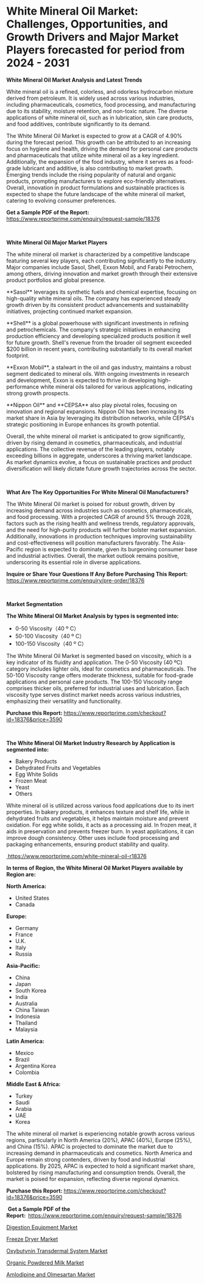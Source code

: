 <p><h1>White Mineral Oil Market: Challenges, Opportunities, and Growth Drivers and Major Market Players forecasted for period from 2024 - 2031</h1></p><p><strong>White Mineral Oil Market Analysis and Latest Trends</strong></p>
<p><p>White mineral oil is a refined, colorless, and odorless hydrocarbon mixture derived from petroleum. It is widely used across various industries, including pharmaceuticals, cosmetics, food processing, and manufacturing due to its stability, moisture retention, and non-toxic nature. The diverse applications of white mineral oil, such as in lubrication, skin care products, and food additives, contribute significantly to its demand.</p><p>The White Mineral Oil Market is expected to grow at a CAGR of 4.90% during the forecast period. This growth can be attributed to an increasing focus on hygiene and health, driving the demand for personal care products and pharmaceuticals that utilize white mineral oil as a key ingredient. Additionally, the expansion of the food industry, where it serves as a food-grade lubricant and additive, is also contributing to market growth. Emerging trends include the rising popularity of natural and organic products, prompting manufacturers to explore eco-friendly alternatives. Overall, innovation in product formulations and sustainable practices is expected to shape the future landscape of the white mineral oil market, catering to evolving consumer preferences.</p></p>
<p><strong>Get a Sample PDF of the Report:&nbsp;</strong> <a href="https://www.reportprime.com/enquiry/request-sample/18376?utm_campaign=57&utm_medium=2&utm_source=Github&utm_content=ia&utm_term=21112024&utm_id=white-mineral-oil">https://www.reportprime.com/enquiry/request-sample/18376</a></p>
<p>&nbsp;</p>
<p><strong>White Mineral Oil Major Market Players</strong></p>
<p><p>The white mineral oil market is characterized by a competitive landscape featuring several key players, each contributing significantly to the industry. Major companies include Sasol, Shell, Exxon Mobil, and Farabi Petrochem, among others, driving innovation and market growth through their extensive product portfolios and global presence.</p><p>**Sasol** leverages its synthetic fuels and chemical expertise, focusing on high-quality white mineral oils. The company has experienced steady growth driven by its consistent product advancements and sustainability initiatives, projecting continued market expansion.</p><p>**Shell** is a global powerhouse with significant investments in refining and petrochemicals. The company's strategic initiatives in enhancing production efficiency and developing specialized products position it well for future growth. Shell's revenue from the broader oil segment exceeded $200 billion in recent years, contributing substantially to its overall market footprint.</p><p>**Exxon Mobil**, a stalwart in the oil and gas industry, maintains a robust segment dedicated to mineral oils. With ongoing investments in research and development, Exxon is expected to thrive in developing high-performance white mineral oils tailored for various applications, indicating strong growth prospects.</p><p>**Nippon Oil** and **CEPSA** also play pivotal roles, focusing on innovation and regional expansions. Nippon Oil has been increasing its market share in Asia by leveraging its distribution networks, while CEPSA's strategic positioning in Europe enhances its growth potential.</p><p>Overall, the white mineral oil market is anticipated to grow significantly, driven by rising demand in cosmetics, pharmaceuticals, and industrial applications. The collective revenue of the leading players, notably exceeding billions in aggregate, underscores a thriving market landscape. As market dynamics evolve, a focus on sustainable practices and product diversification will likely dictate future growth trajectories across the sector.</p></p>
<p>&nbsp;</p>
<p><strong>What Are The Key Opportunities For White Mineral Oil Manufacturers?</strong></p>
<p><p>The White Mineral Oil market is poised for robust growth, driven by increasing demand across industries such as cosmetics, pharmaceuticals, and food processing. With a projected CAGR of around 5% through 2028, factors such as the rising health and wellness trends, regulatory approvals, and the need for high-purity products will further bolster market expansion. Additionally, innovations in production techniques improving sustainability and cost-effectiveness will position manufacturers favorably. The Asia-Pacific region is expected to dominate, given its burgeoning consumer base and industrial activities. Overall, the market outlook remains positive, underscoring its essential role in diverse applications.</p></p>
<p><strong>Inquire or Share Your Questions If Any Before Purchasing This Report:</strong> <a href="https://www.reportprime.com/enquiry/pre-order/18376?utm_campaign=57&utm_medium=2&utm_source=Github&utm_content=ia&utm_term=21112024&utm_id=white-mineral-oil">https://www.reportprime.com/enquiry/pre-order/18376</a></p>
<p>&nbsp;</p>
<p><strong>Market Segmentation</strong></p>
<p><strong>The White Mineral Oil Market Analysis by types is segmented into:</strong></p>
<p><ul><li>0-50 Viscosity（40 º C）</li><li>50-100 Viscosity（40 º C）</li><li>100-150 Viscosity（40 º C）</li></ul></p>
<p><p>The White Mineral Oil Market is segmented based on viscosity, which is a key indicator of its fluidity and application. The 0-50 Viscosity (40 ºC) category includes lighter oils, ideal for cosmetics and pharmaceuticals. The 50-100 Viscosity range offers moderate thickness, suitable for food-grade applications and personal care products. The 100-150 Viscosity range comprises thicker oils, preferred for industrial uses and lubrication. Each viscosity type serves distinct market needs across various industries, emphasizing their versatility and functionality.</p></p>
<p><strong>Purchase this Report:&nbsp;</strong><a href="https://www.reportprime.com/checkout?id=18376&price=3590&utm_campaign=57&utm_medium=2&utm_source=Github&utm_content=ia&utm_term=21112024&utm_id=white-mineral-oil">https://www.reportprime.com/checkout?id=18376&price=3590</a></p>
<p>&nbsp;</p>
<p><strong>The White Mineral Oil Market Industry Research by Application is segmented into:</strong></p>
<p><ul><li>Bakery Products</li><li>Dehydrated Fruits and Vegetables</li><li>Egg White Solids</li><li>Frozen Meat</li><li>Yeast</li><li>Others</li></ul></p>
<p><p>White mineral oil is utilized across various food applications due to its inert properties. In bakery products, it enhances texture and shelf life, while in dehydrated fruits and vegetables, it helps maintain moisture and prevent oxidation. For egg white solids, it acts as a processing aid. In frozen meat, it aids in preservation and prevents freezer burn. In yeast applications, it can improve dough consistency. Other uses include food processing and packaging enhancements, ensuring product stability and quality.</p></p>
<p><a href="https://www.reportprime.com/white-mineral-oil-r18376?utm_campaign=57&utm_medium=2&utm_source=Github&utm_content=ia&utm_term=21112024&utm_id=white-mineral-oil">&nbsp;https://www.reportprime.com/white-mineral-oil-r18376</a></p>
<p><strong>In terms of Region, the White Mineral Oil Market Players available by Region are:</strong></p>
<p>
    <p> <strong> North America: </strong>
        <ul>
            <li>United States</li>
            <li>Canada</li>
        </ul>
        </p> 
    <p> <strong> Europe: </strong>
        <ul>
            <li>Germany</li>
            <li>France</li>
            <li>U.K.</li>
            <li>Italy</li>
            <li>Russia</li>
        </ul>
        </p> 
    <p> <strong> Asia-Pacific: </strong>
        <ul>
            <li>China</li>
            <li>Japan</li>
            <li>South Korea</li>
            <li>India</li>
            <li>Australia</li>
            <li>China Taiwan</li>
            <li>Indonesia</li>
            <li>Thailand</li>
            <li>Malaysia</li>
        </ul>
        </p> 
    <p> <strong> Latin America: </strong>
        <ul>
            <li>Mexico</li>
            <li>Brazil</li>
            <li>Argentina Korea</li>
            <li>Colombia</li>
        </ul>
        </p> 
    <p> <strong> Middle East & Africa: </strong>
        <ul>
            <li>Turkey</li>
            <li>Saudi</li>
            <li>Arabia</li>
            <li>UAE</li>
            <li>Korea</li>
        </ul>
    </p>
    </p>
<p><p>The white mineral oil market is experiencing notable growth across various regions, particularly in North America (20%), APAC (40%), Europe (25%), and China (15%). APAC is projected to dominate the market due to increasing demand in pharmaceuticals and cosmetics. North America and Europe remain strong contenders, driven by food and industrial applications. By 2025, APAC is expected to hold a significant market share, bolstered by rising manufacturing and consumption trends. Overall, the market is poised for expansion, reflecting diverse regional dynamics.</p></p>
<p><strong>Purchase this Report: </strong><a href="https://www.reportprime.com/checkout?id=18376&price=3590&utm_campaign=57&utm_medium=2&utm_source=Github&utm_content=ia&utm_term=21112024&utm_id=white-mineral-oil">https://www.reportprime.com/checkout?id=18376&price=3590</a></p>
<p>&nbsp;<strong>Get a Sample PDF of the Report:&nbsp;&nbsp;</strong><a href="https://www.reportprime.com/enquiry/request-sample/18376?utm_campaign=57&utm_medium=2&utm_source=Github&utm_content=ia&utm_term=21112024&utm_id=white-mineral-oil">https://www.reportprime.com/enquiry/request-sample/18376</a></p>
<p><strong></strong></p>
<p><p><a href="https://www.linkedin.com/pulse/digestion-equipment-market-trends-forecast-growth-potential-vzsqc?utm_campaign=57&utm_medium=2&utm_source=Github&utm_content=ia&utm_term=21112024&utm_id=white-mineral-oil">Digestion Equipment Market</a></p><p><a href="https://www.linkedin.com/pulse/freeze-dryer-market-size-share-analysis-for2024-2031-6f3lc?utm_campaign=57&utm_medium=2&utm_source=Github&utm_content=ia&utm_term=21112024&utm_id=white-mineral-oil">Freeze Dryer Market</a></p><p><a href="https://issuu.com/reportprime-2/docs/oxybutynin-transdermal-system-marke_0ff3ef2e452d35?utm_campaign=57&utm_medium=2&utm_source=Github&utm_content=ia&utm_term=21112024&utm_id=white-mineral-oil">Oxybutynin Transdermal System Market</a></p><p><a href="https://github.com/AshrafKhan865/Market-Research-Report-List-1/blob/main/organic-powdered-milk-market.md?utm_campaign=57&utm_medium=2&utm_source=Github&utm_content=ia&utm_term=21112024&utm_id=white-mineral-oil">Organic Powdered Milk Market</a></p><p><a href="https://issuu.com/reportprime-2/docs/amlodipine-and-olmesartan-market-si_63563077c93807?utm_campaign=57&utm_medium=2&utm_source=Github&utm_content=ia&utm_term=21112024&utm_id=white-mineral-oil">Amlodipine and Olmesartan Market</a></p></p>
